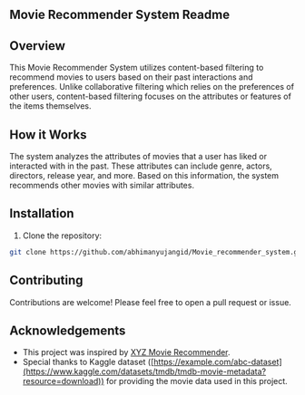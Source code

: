 ## Movie Recommender System Readme
## Overview
This Movie Recommender System utilizes content-based filtering to recommend movies to users based on their past interactions and preferences. Unlike collaborative filtering which relies on the preferences of other users, content-based filtering focuses on the attributes or features of the items themselves.

## How it Works
The system analyzes the attributes of movies that a user has liked or interacted with in the past. These attributes can include genre, actors, directors, release year, and more. Based on this information, the system recommends other movies with similar attributes.

## Installation

1. Clone the repository:

```bash
git clone https://github.com/abhimanyujangid/Movie_recommender_system.git
```

## Contributing

Contributions are welcome! Please feel free to open a pull request or issue.



## Acknowledgements

- This project was inspired by [XYZ Movie Recommender](https://github.com/xyz/movie-recommender).
- Special thanks to Kaggle dataset ([https://example.com/abc-dataset](https://www.kaggle.com/datasets/tmdb/tmdb-movie-metadata?resource=download)) for providing the movie data used in this project.
